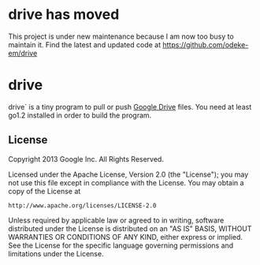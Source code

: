 # drive has moved
This project is under new maintenance because I am now too busy to maintain it.
Find the latest and updated code at https://github.com/odeke-em/drive

# drive
drive` is a tiny program to pull or push [Google Drive](https://drive.google.com) files. You need at least go1.2 installed in order to build the program.

## License
Copyright 2013 Google Inc. All Rights Reserved.

Licensed under the Apache License, Version 2.0 (the "License");
you may not use this file except in compliance with the License.
You may obtain a copy of the License at

    http://www.apache.org/licenses/LICENSE-2.0

Unless required by applicable law or agreed to in writing, software
distributed under the License is distributed on an "AS IS" BASIS,
WITHOUT WARRANTIES OR CONDITIONS OF ANY KIND, either express or implied.
See the License for the specific language governing permissions and
limitations under the License.
